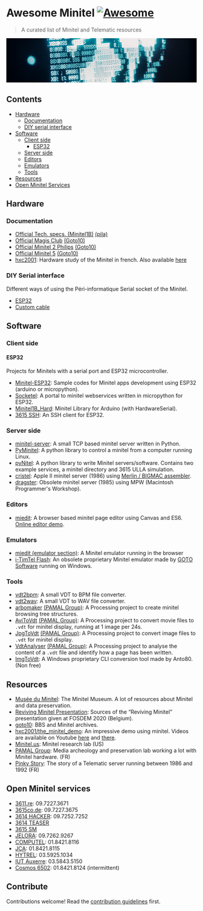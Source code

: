# Awesome Minitel [![Awesome](https://awesome.re/badge.svg)](https://awesome.re)

> A curated list of Minitel and Telematic resources

![Minitel Glitchs](/minitel.png)

## Contents

- [Hardware](#hardware)
  - [Documentation](#documentation)
  - [DIY serial interface](#diy-serial-interface)
- [Software](#software)
  - [Client side](#client-side)
    - [ESP32](#esp32)
  - [Server side](#server-side)
  - [Editors](#editors)
  - [Emulators](#emulators)
  - [Tools](#tools)
- [Resources](#resources)
- [Open Minitel Services](#open-minitel-services)


## Hardware

### Documentation

- [Official Tech. specs. (Minitel1B)](http://pila.fr/content/interface_usb_minitel/specifications%20techniques%20d%27utilisation%20du%20minitel.pdf) [(pila)](https://pila.fr/)
- [Official Magis Club](https://www.goto10.fr/minitel/notices/MinitelMagisClub.pdf) [(Goto10)](https://www.goto10.fr/)
- [Official Minitel 2 Philips](https://www.goto10.fr/minitel/notices/minitel_2_philips.pdf) [(Goto10)](https://www.goto10.fr/)
- [Official Minitel 5](https://www.goto10.fr/minitel/notices/minitel_5.pdf) [(Goto10)](https://www.goto10.fr/)
- [hxc2001](https://github.com/jfdelnero/minitel): Hardware study of the Minitel
  in french. Also available [here](http://hxc2001.free.fr/minitel/)

### DIY Serial interface

Different ways of using the Péri-informatique Serial socket of the Minitel.

- [ESP32](https://hackaday.io/project/180473-minitel-esp32)
- [Custom cable](https://www.jelora.fr/post/2020/02/25/Adaptateur-prise-DIN-peri-informatique-Minitel-vers-Serie-RS232-et-Serie-USB.html)


## Software

### Client side

#### ESP32

Projects for Minitels with a serial port and ESP32 microcontroller.

- [Minitel-ESP32](https://github.com/iodeo/Minitel-ESP32): Sample codes for
  Minitel apps development using ESP32 (arduino or micropython).
- [Socketel](https://github.com/iodeo/Socketel): A portal to minitel webservices
  written in micropython for ESP32.
- [Minitel1B_Hard](https://github.com/eserandour/Minitel1B_Hard): Minitel
  Library for Arduino (with HardwareSerial).
- [3615 SSH](https://github.com/jbellue/3615_SSH): An SSH client for ESP32.


### Server side

- [minitel-server](https://github.com/BwanaFr/minitel-server): A small TCP based
  minitel server written in Python.
- [PyMinitel](https://github.com/Zigazou/PyMinitel): A python library to control
  a minitel from a computer running Linux.
- [pyNitel](https://github.com/cquest/pynitel): A python library to write Minitel
  servers/software. Contains two example services, a minitel directory and 3615
  ULLA simulation.
- [cristel](https://github.com/cquest/cristel): Apple II minitel server (1986)
  using [Merlin / BIGMAC assembler](https://en.wikipedia.org/wiki/Merlin_(assembler)).
- [dragster](https://github.com/cquest/dragster): Obsolete minitel server (1985)
  using MPW (Macintosh Programmer's Workshop).


### Editors

- [miedit](https://github.com/Zigazou/miedit): A browser based minitel page
  editor using Canvas and ES6. [Online editor demo](https://minitel.cquest.org).


### Emulators

- [miedit (emulator
  section)](https://github.com/Zigazou/miedit/blob/master/EMULATOR.md): A
  Minitel emulator running in the browser
- [i-TimTel
  Flash](https://www.clubic.com/telecharger-fiche10827-i-timtel-flash.html): An
  obsolete proprietary Minitel emulator made by [GOTO
  Software](https://fr.wikipedia.org/wiki/GOTO_Software) running on Windows.

### Tools

- [vdt2bpm](https://github.com/jfdelnero/minitel/tree/master/VDT2BMP): A small
  VDT to BPM file converter.
- [vdt2wav](https://github.com/jfdelnero/minitel/tree/master/Minitel_VDT2WAV): A
  small VDT to WAV file converter.
- [arbomaker](http://pamal.org/minitel/arboMaker6.zip) [(PAMAL
  Group)](http://wiki.pamal.org/wiki/LOGICIELS): A Processing project to create
  minitel browsing tree structures.
- [AviToVdt](https://pamal.org/minitel/aviToVdt.zip) [(PAMAL
  Group)](http://wiki.pamal.org/wiki/LOGICIELS): A Processing project to
  convert movie files to `.vdt` for minitel display, running at 1 image per
  24s.
- [JpgToVdt](https://pamal.org/minitel/JpgToVdt.zip) [(PAMAL
  Group)](http://wiki.pamal.org/wiki/LOGICIELS): A Processing project to
  convert image files to `.vdt` for minitel display.
- [VdtAnalyser](http://pamal.org/minitel/VdtAnalyser.zip) [(PAMAL
  Group)](http://wiki.pamal.org/wiki/LOGICIELS): A Processing project to
  analyse the content of a `.vdt` file and identify how a page has been
  written.
- [ImgToVdt](https://anto80.com/fr-fr/traitement-image/convertir-image-au-format-minitel-vdt-imgtovdt):
  A Windows proprietary CLI conversion tool made by Anto80. (Non free)


## Resources

- [Musée du Minitel](https://www.museeminitel.fr/): The Minitel Museum. A lot of
  resources about Minitel and data preservation.
- [Reviving Minitel Presentation](https://github.com/Zigazou/reviving-minitel):
  Sources of the “Reviving Minitel” presentation given at FOSDEM 2020 (Belgium).
- [goto10](https://www.goto10.fr/): BBS and Minitel archives.
- [hxc2001/the_minitel_demo](https://github.com/jfdelnero/minitel/tree/master/minitel2/the_minitel_demo):
  An impressive demo using minitel. Videos are available on Youtube
  [here](https://www.youtube.com/watch?v=a2HD6OzNoEo) and
  [there](https://www.youtube.com/watch?v=ba_51zGY1cQ).
- [Minitel.us](https://minitel.us/): Minitel research lab (US)
- [PAMAL Group](https://pamal.org/): Media archeology and preservation lab
  working a lot with Minitel hardware. (FR)
- [Pinky Story](http://troude.com/Pinky/): The story of a Telematic server
  running between 1986 and 1992 (FR)

## Open Minitel services

- [3611.re](http://3611.re/): 09.7227.3671
- [3615co.de](http://3615co.de): 09.7227.3675
- [3614 HACKER](http://www.3614hacker.fr): 09.7252.7252
- [3614 TEASER](http://www.3614teaser.fr:8080/)
- [3615 SM](https://sm.3615.live/)
- [JELORA](https://www.jelora.fr/post/2017/08/27/Serveur-Minitel.html): 09.7262.9267
- [COMPUTEL](https://www.computel.fr/): 01.8421.8116
- [JCA](https://forum.museeminitel.fr/t/computel-et-jca-de-retour/350): 01.8421.8115
- [HYTREL](#): 03.5925.1034
- [IUT Auxerre](https://serveur-minitel-2019-3615-iut-auxerre.webnode.fr/tester-le-serveur/): 03.5843.5150
- [Cosmos 6502](#): 01.8421.8124 (intermittent)

## Contribute

Contributions welcome! Read the [contribution guidelines](contributing.md) first.
